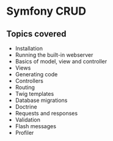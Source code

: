# Symfony CRUD


## Topics covered
* Installation
* Running the built-in webserver
* Basics of model, view and controller
* Views
* Generating code
* Controllers
* Routing
* Twig templates
* Database migrations
* Doctrine
* Requests and responses
* Validation
* Flash messages
* Profiler
